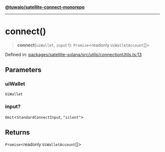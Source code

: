 [**@tuwaio/satellite-connect-monorepo**](../../../README.md)

***

# connect()

> **connect**(`uiWallet`, `input?`): `Promise`\<readonly `UiWalletAccount`[]\>

Defined in: [packages/satellite-solana/src/utils/connectionUtils.ts:13](https://github.com/TuwaIO/satellite-connect/blob/46085d28e0b4ff146f6da7e03a614830032927cd/packages/satellite-solana/src/utils/connectionUtils.ts#L13)

## Parameters

### uiWallet

`UiWallet`

### input?

`Omit`\<`StandardConnectInput`, `"silent"`\>

## Returns

`Promise`\<readonly `UiWalletAccount`[]\>
